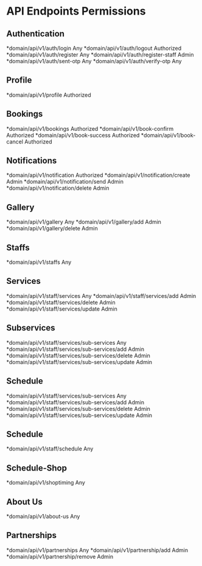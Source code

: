 # API Endpoints                         Permissions

## Authentication
*domain/api/v1/auth/login                Any
*domain/api/v1/auth/logout               Authorized
*domain/api/v1/auth/register             Any
*domain/api/v1/auth/register-staff       Admin
*domain/api/v1/auth/sent-otp             Any
*domain/api/v1/auth/verify-otp           Any

## Profile
*domain/api/v1/profile                   Authorized

## Bookings
*domain/api/v1/bookings                  Authorized
*domain/api/v1/book-confirm              Authorized
*domain/api/v1/book-success              Authorized
*domain/api/v1/book-cancel               Authorized

## Notifications
*domain/api/v1/notification              Authorized
*domain/api/v1/notification/create       Admin
*domain/api/v1/notification/send         Admin
*domain/api/v1/notification/delete       Admin

## Gallery
*domain/api/v1/gallery                   Any
*domain/api/v1/gallery/add               Admin
*domain/api/v1/gallery/delete            Admin

## Staffs
*domain/api/v1/staffs                    Any

## Services
*domain/api/v1/staff/services                  Any
*domain/api/v1/staff/services/add              Admin
*domain/api/v1/staff/services/delete           Admin
*domain/api/v1/staff/services/update           Admin

## Subservices
*domain/api/v1/staff/services/sub-services                   Any
*domain/api/v1/staff/services/sub-services/add               Admin
*domain/api/v1/staff/services/sub-services/delete            Admin
*domain/api/v1/staff/services/sub-services/update            Admin

## Schedule
*domain/api/v1/staff/services/sub-services                   Any
*domain/api/v1/staff/services/sub-services/add               Admin
*domain/api/v1/staff/services/sub-services/delete            Admin
*domain/api/v1/staff/services/sub-services/update            Admin

## Schedule
*domain/api/v1/staff/schedule            Any

## Schedule-Shop
*domain/api/v1/shoptiming                Any

## About Us
*domain/api/v1/about-us                  Any

## Partnerships
*domain/api/v1/partnerships              Any
*domain/api/v1/partnership/add           Admin
*domain/api/v1/partnership/remove        Admin

